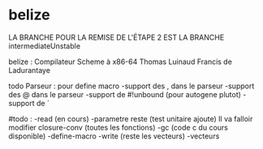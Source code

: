 # belize
LA BRANCHE POUR LA REMISE DE L'ÉTAPE 2 EST LA BRANCHE intermediateUnstable

belize : Compilateur Scheme à x86-64
Thomas Luinaud
Francis de Ladurantaye

todo Parseur : pour define macro
-support des , dans le parseur
-support des @ dans le parseur
-support de #!unbound (pour autogene plutot)
-support de `

#todo :
-read (en cours)
-parametre reste (test unitaire ajoute)
	   Il va falloir modifier closure-conv (toutes les fonctions)
-gc (code c du cours disponible)
-define-macro
-write (reste les vecteurs)
-vecteurs



